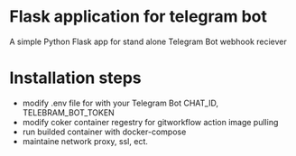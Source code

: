 # Flask application for telegram bot

A simple Python Flask app for stand alone Telegram Bot webhook reciever

# Installation steps

- modify .env file for with your Telegram Bot CHAT_ID, TELEBRAM_BOT_TOKEN
- modify coker container regestry for gitworkflow action image pulling
- run builded container with docker-compose
- maintaine network proxy, ssl, ect.